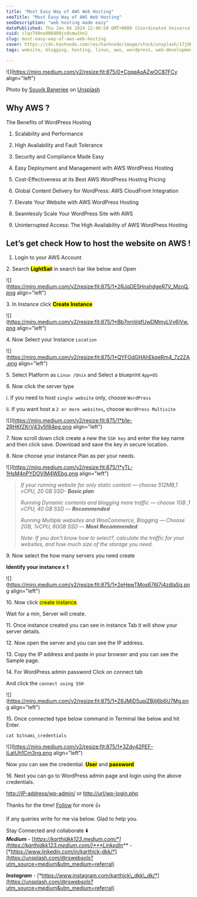 ```yaml
---
title: "Most Easy Way of AWS Web Hosting"
seoTitle: "Most Easy Way of AWS Web Hosting"
seoDescription: "web hosting made easy"
datePublished: Thu Jan 04 2024 12:40:59 GMT+0000 (Coordinated Universal Time)
cuid: clqz749no000409jvdsmw1hn2
slug: most-easy-way-of-aws-web-hosting
cover: https://cdn.hashnode.com/res/hashnode/image/stock/unsplash/1TjORT2dLOw/upload/a9d8ae9aea0fd23f6bdf5e68d5167327.jpeg
tags: website, blogging, hosting, linux, aws, wordpress, web-development, devops, lightsail

---
```


![](https://miro.medium.com/v2/resize:fit:875/0*CgqeAoAZwOC87FCy align="left")

Photo by [Souvik Banerjee](https://unsplash.com/@rswebsols?utm_source=medium&utm_medium=referral) on [Unsplash](https://unsplash.com/?utm_source=medium&utm_medium=referral)

## **Why AWS ?**

The Benefits of WordPress Hosting

1. Scalability and Performance
    
2. High Availability and Fault Tolerance
    
3. Security and Compliance Made Easy
    
4. Easy Deployment and Management with AWS WordPress Hosting
    
5. Cost-Effectiveness at its Best AWS WordPress Hosting Pricing
    
6. Global Content Delivery for WordPress: AWS CloudFront Integration
    
7. Elevate Your Website with AWS WordPress Hosting
    
8. Seamlessly Scale Your WordPress Site with AWS
    
9. Uninterrupted Access: The High Availability of AWS WordPress Hosting
    

## **Let’s get check How to host the website on AWS !**

1. Login to your AWS Account
    

2\. Search **<mark>LightSai</mark>l** in search bar like below and Open

![](https://miro.medium.com/v2/resize:fit:875/1*2RJqDE5HnshdgeR7V_MzoQ.png align="left")

3\. In Instance click **<mark>Create Instance</mark>**

![](https://miro.medium.com/v2/resize:fit:875/1*Bb7nrnVqfUwDMmyLVv6jVw.png align="left")

4\. Now Select your Instance `Location`

![](https://miro.medium.com/v2/resize:fit:875/1*QYFGdGHAhEkqeRm4_7z2ZA.png align="left")

5\. Select Platform as `Linux /Unix` and Select a blueprint `App+OS`

6\. Now click the server type

i. If you need to host `single website` only, choose `WordPress`

ii. If you want host a `2 or more websites`**,** choose `WordPress Multisite`

![](https://miro.medium.com/v2/resize:fit:875/1*b1e-2RHKfZKrV43y5f84pg.png align="left")

7\. Now scroll down click create a new the `SSH key` and enter the key name and then click save. Download and save the key in secure location.

8\. Now choose your instance Plan as per your needs.

![](https://miro.medium.com/v2/resize:fit:875/1*yTL-1HsM4nPYDOVIM4WEbg.png align="left")

> *If your running website for only static content — choose 512MB,1 vCPU, 20 GB SSD-* ***Basic plan***
> 
> *Running Dynamic contents and blogging more traffic — choose 1GB ,1 vCPU, 40 GB SSD —* ***Recommended***
> 
> *Running Multiple websites and WooCommerce, Blogging — Choose 2GB, 1vCPU, 60GB SSD —* ***Most Recommended***
> 
> *Note: If you don’t know how to select?, calculate the traffic for your websites, and how much size of the storage you need.*

9\. Now select the how many servers you need create

**Identify your instance x 1**

![](https://miro.medium.com/v2/resize:fit:875/1*2eHewTMos676I7i4zdlaSg.png align="left")

10\. Now click <mark>create instance</mark>.

Wait for a min, Server will create.

11\. Once instance created you can see in instance Tab it will show your server details.

12\. Now open the server and you can see the IP address.

13\. Copy the IP address and paste in your browser and you can see the Sample page.

14\. For WordPress admin password Click on connect tab

And click the `connect using SSH`

![](https://miro.medium.com/v2/resize:fit:875/1*Z6JMjD5upiZBjlj6b6U7Mg.png align="left")

15\. Once connected type below command in Terminal like below and hit Enter.

`cat bitnami_credentials`

![](https://miro.medium.com/v2/resize:fit:875/1*3Zdv42PEF-iLatUh1Cm3ng.png align="left")

Now you can see the credential. **<mark>User</mark>** and **<mark>password</mark>**

16\. Next you can go to WordPress admin page and login using the above credentials.

[http://IP-address/wp-admin/](https://unsplash.com/@rswebsols?utm_source=medium&utm_medium=referral) or [http://url/wp-login.php](https://unsplash.com/@rswebsols?utm_source=medium&utm_medium=referral)

Thanks for the time! [Follow](https://karthick-dk.hashnode.dev/) for more 👍

If any queries write for me via below. Glad to help you.

Stay Connected and collaborate ⬇️  
***Medium*** *-* [*https://karthidkk123.medium.com/*](https://karthidkk123.medium.com/)***LinkedIn*** *-* [*https://www.linkedin.com/in/karthick-dkk/*](https://unsplash.com/@rswebsols?utm_source=medium&utm_medium=referral)

***Instagram*** *-* [*https://www.instagram.com/karthick\_dkk\_dk/*](https://unsplash.com/@rswebsols?utm_source=medium&utm_medium=referral)
